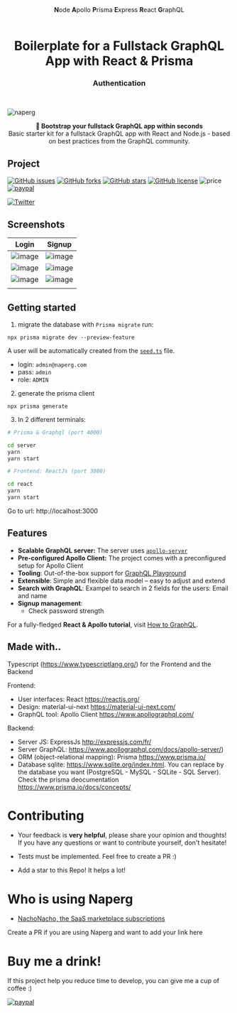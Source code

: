 <div align="center"><strong>N</strong>ode <strong>A</strong>pollo <strong>P</strong>risma <strong>E</strong>xpress <strong>R</strong>eact <strong>G</strong>raphQL
</div>
  
<h1 align="center"><strong>Boilerplate for a Fullstack GraphQL App with React & Prisma</strong></h1>
<h3 align="center">Authentication</h3>

<br />

![naperg](https://user-images.githubusercontent.com/15246526/105572650-5364b900-5d0d-11eb-8f21-0c3006e29d14.png)

<div align="center"><strong>🚀 Bootstrap your fullstack GraphQL app within seconds</strong></div>
<div align="center">Basic starter kit for a fullstack GraphQL app with React and Node.js - based on best practices from the GraphQL community.</div>

## Project

[![GitHub issues](https://img.shields.io/github/issues/alan345/naperg.svg)](https://github.com/alan345/naperg/issues)
[![GitHub forks](https://img.shields.io/github/forks/alan345/naperg.svg)](https://github.com/alan345/naperg/network)
[![GitHub stars](https://img.shields.io/github/stars/alan345/naperg.svg)](https://github.com/alan345/naperg/stargazers)
[![GitHub license](https://img.shields.io/github/license/alan345/naperg.svg)](https://github.com/alan345/naperg/blob/master/LICENSE)
![price](https://img.shields.io/badge/Price-Free-green.svg)
[![paypal](https://img.shields.io/badge/Donate-PayPal-green.svg)](https://www.paypal.com/cgi-bin/webscr?cmd=_s-xclick&hosted_button_id=CLPDWGN5UA4CU)

[![Twitter](https://img.shields.io/twitter/url/https/github.com/alan345/naperg.svg?style=social)](https://twitter.com/intent/tweet?text=Wow:&url=https%3A%2F%2Fgithub.com%2Falan345%2Fnaperg)

## Screenshots

| Login                                                                                                           | Signup                                                                                                          |
| --------------------------------------------------------------------------------------------------------------- | --------------------------------------------------------------------------------------------------------------- |
| ![image](https://user-images.githubusercontent.com/15246526/105572454-164bf700-5d0c-11eb-98a2-11feb3fdc904.png) | ![image](https://user-images.githubusercontent.com/15246526/105572426-e8ff4900-5d0b-11eb-8944-23534de29c82.png) |
| ![image](https://user-images.githubusercontent.com/15246526/105612021-eb928a80-5d6d-11eb-8c36-0d81dc0f3953.png) | ![image](https://user-images.githubusercontent.com/15246526/105614214-e0932680-5d7c-11eb-8b14-d8da40c8c503.png) |
| ![image](https://user-images.githubusercontent.com/15246526/105619254-72af2500-5da5-11eb-99a5-45d7872927ab.png) | ![image](https://user-images.githubusercontent.com/15246526/105653682-419c2680-5e71-11eb-94eb-771b1dab2d6c.png) |
|                                                                                                                 |

## Getting started

1. migrate the database with `Prisma migrate`
   run:

```
npx prisma migrate dev --preview-feature
```
A user will be automatically created from the [`seed.ts`](https://github.com/alan345/naperg/blob/master/server/prisma/seed.ts#L6-L14) file.
- login: `admin@naperg.com`
- pass: `admin`
- role: `ADMIN`


2. generate the prisma client

```
npx prisma generate
```

3. In 2 different terminals:

```sh
# Prisma & Graphql (port 4000)

cd server
yarn
yarn start

```

```sh
# Frontend: ReactJs (port 3000)

cd react
yarn
yarn start

```

Go to url: http://localhost:3000

## Features

- **Scalable GraphQL server:** The server uses [`apollo-server`](https://www.apollographql.com/docs/apollo-server/)
- **Pre-configured Apollo Client:** The project comes with a preconfigured setup for Apollo Client
- **Tooling**: Out-of-the-box support for [GraphQL Playground](https://github.com/prisma/graphql-playground)
- **Extensible**: Simple and flexible data model – easy to adjust and extend
- **Search with GraphQL**: Exampel to search in 2 fields for the users: Email and name
- **Signup management**:
  - Check password strength

For a fully-fledged **React & Apollo tutorial**, visit [How to GraphQL](https://www.howtographql.com/react-apollo/0-introduction/).

## Made with..

Typescript (https://www.typescriptlang.org/) for the Frontend and the Backend

Frontend:

- User interfaces: React https://reactjs.org/
- Design: material-ui-next https://material-ui-next.com/
- GraphQL tool: Apollo Client https://www.apollographql.com/

Backend:

- Server JS: ExpressJs http://expressjs.com/fr/
- Server GraphQL: https://www.apollographql.com/docs/apollo-server/)
- ORM (object-relational mapping): Prisma https://www.prisma.io/
- Database sqlite: https://www.sqlite.org/index.html. You can replace by the database you want (PostgreSQL - MySQL - SQLite - SQL Server). Check the prisma deocumentation https://www.prisma.io/docs/concepts/

# Contributing

- Your feedback is **very helpful**, please share your opinion and thoughts! If you have any questions or want to contribute yourself, don't hesitate!

- Tests must be implemented. Feel free to create a PR :)

- Add a star to this Repo! It helps a lot!

# Who is using Naperg

- [NachoNacho, the SaaS marketplace subscriptions](https://nachonacho.com)

Create a PR if you are using Naperg and want to add your link here

# Buy me a drink!

If this project help you reduce time to develop, you can give me a cup of coffee :)

[![paypal](https://img.shields.io/badge/Donate-PayPal-green.svg)](https://www.paypal.com/cgi-bin/webscr?cmd=_s-xclick&hosted_button_id=CLPDWGN5UA4CU)
